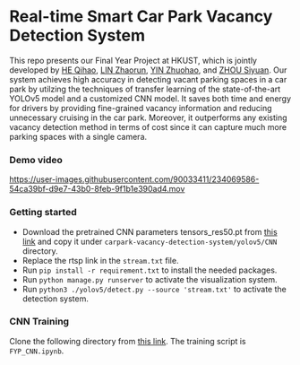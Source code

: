 # Real-time Smart Car Park Vacancy Detection System
This repo presents our Final Year Project at HKUST, which is jointly developed by [HE Qihao](https://github.com/phyqh), [LIN Zhaorun](https://github.com/lzr5198), [YIN Zhuohao](https://github.com/Thomas-YIN), and [ZHOU Siyuan](https://github.com/szhoubd). Our system achieves high accuracy in detecting vacant parking spaces in a car park by utilzing the techniques of transfer learning of the state-of-the-art YOLOv5 model and a customized CNN model. It saves both time and energy for drivers by providing fine-grained vacancy information and reducing unnecessary cruising in the car park. Moreover, it outperforms any existing vacancy detection method in terms of cost since it can capture much more parking spaces with a single camera.

### Demo video

https://user-images.githubusercontent.com/90033411/234069586-54ca39bf-d9e7-43b0-8feb-9f1b1e390ad4.mov

### Getting started
- Download the pretrained CNN parameters tensors_res50.pt from [this link](https://drive.google.com/file/d/1LL67CrCH0qHLa8GSIlBJMYkC_Ki_FZ9w/view?usp=share_link) and copy it under `carpark-vacancy-detection-system/yolov5/CNN` directory.
- Replace the rtsp link in the `stream.txt` file.
- Run `pip install -r requirement.txt` to install the needed packages.
- Run ``python manage.py runserver`` to activate the visualization system.
- Run ``python3 ./yolov5/detect.py --source 'stream.txt'`` to activate the detection system.

### CNN Training

Clone the following directory from [this link](https://drive.google.com/drive/folders/1bqdDbgPB51MteYFeg_cvANipz-mUKFc1?usp=share_link). The training script is `FYP_CNN.ipynb`.
